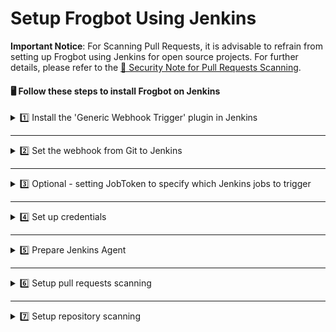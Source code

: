 # Setup Frogbot Using Jenkins

**Important Notice**: For Scanning Pull Requests, it is advisable to refrain from setting up Frogbot using Jenkins for open source projects. For further details, please refer to the [👮 Security Note for Pull Requests Scanning](../jfrog-applications/frogbot/scan-pull-requests/#security-note-for-pull-requests-scanning).

#### 🖥️ Follow these steps to install Frogbot on Jenkins

<details>

<summary>1️⃣ Install the 'Generic Webhook Trigger' plugin in Jenkins</summary>

* From your Jenkins dashboard navigate to **Manage Jenkins** | **Manage Plugins** and then select the **Available** tab.
* Use the search bar to find the **Generic Webhook Trigger** plugin and install it. [Read more about the plugin](https://plugins.jenkins.io/generic-webhook-trigger/).

</details>

***

<details>

<summary>2️⃣ Set the webhook from Git to Jenkins</summary>

**Bitbucket Server**

*   Go to repository settings, select Webhooks, and create a new webhook.

    ![](../.gitbook/assets/bitbucket-webhook-setup.png)
*   Set the webhook URL using the following pattern - `https://[your-jenkins-domain]/generic-webhook-trigger/invoke`

    ![](../.gitbook/assets/bitbucketserver-create-webhook.png)

**GitHub**

*   Go to repository settings and create a new webhook:

    ![](../.gitbook/assets/github-new-webhook.png)
*   Set the webhook URL using the following pattern - `https://[your-jenkins-domain]/generic-webhook-trigger/invoke`

    ![](<../.gitbook/assets/github-webhook-setup (1).png>)

**Azure Repos**

* The webhook URL pattern is `https://[your-jenkins-domain]/generic-webhook-trigger/invoke`
* Use [this](https://learn.microsoft.com/en-us/azure/devops/service-hooks/services/jenkins?view=azure-devops) article to setup the webhook.

**GitLab**

* Go to your **Project Settings** and select **Webhooks**.
* Set the webhook URL using the following pattern - `https://[your-jenkins-domain]/generic-webhook-trigger/invoke`
*   Enable the **Merge request events** option.

    ![](../.gitbook/assets/gitlab-webhook.png)

</details>

***

<details>

<summary>3️⃣ Optional - setting JobToken to specify which Jenkins jobs to trigger</summary>

* In certain scenarios, the 'Generic Webhook Trigger' plugin might already be activated in other Jenkins jobs, and you may wish to prevent those jobs from being triggered by the Git Webhook you've configured for Frogbot. This can be accomplished by generating a dedicated API token for Frogbot within your Git Provider and then incorporating this token into the Webhook URL. The Webhook URL will then adhere to the following format - `https://[your-jenkins-domain]/generic-webhook-trigger/invoke?token=[your token]`. For further information on triggering only specific jobs in Jenkins, please refer to the [official documentation](https://plugins.jenkins.io/generic-webhook-trigger/#plugin-content-trigger-only-specific-job).

</details>

***

<details>

<summary>4️⃣ Set up credentials</summary>

* Configure the Git and JFrog connection parameters by utilizing the [Jenkins credentials](https://www.jenkins.io/doc/book/using/using-credentials/) feature, specifying them as **Secret Text**:

<!---->

* **JF\_URL**: This should be your JFrog Platform URL (e.g., "https://acme.jfrog.io").
* **JF\_ACCESS\_TOKEN** or **JF\_USER** & **JF\_PASSWORD**: Provide your JFrog Platform credentials.
* **JF\_GIT\_TOKEN**: A Git access token with both read and write permissions.

</details>

***

<details>

<summary>5️⃣ Prepare Jenkins Agent</summary>

* Ensure that the Jenkins agent has the necessary package managers installed. For example, if the project utilizes npm, it is crucial to have the npm client installed on the agent.

</details>

***

<details>

<summary>6️⃣ Setup pull requests scanning</summary>

*   Create a new Pipeline Job in Jenkins.

    ![](../.gitbook/assets/new-jenkins-pipelines-job.png)
*   Enable the ‘Generic Webhook Trigger’ in the job

    ![](../.gitbook/assets/jenkins-build-trigger.png)
*   Use the following template to create the pipeline script for the job

    ```groovy
    pipeline {

        agent any // Use your agent here with installed package manager (npm,go,python etc..)

        triggers {
            GenericTrigger(
                    genericVariables: [
                            // GitHub
                            //[key: 'JF_GIT_REPO', value: '$.repository.name'],
                            //[key: 'JF_GIT_PULL_REQUEST_ID', value: '$.number'],
                            //[key: 'JF_GIT_OWNER', value: '$.pull_request.user.login'],
                            //[key: 'TRIGGER_KEY', value: '$.action'],

                            // Bitbucket Server
                            //[key: 'JF_GIT_REPO', value: '$.pullRequest.fromRef.repository.slug'],
                            //[key: 'JF_GIT_PULL_REQUEST_ID', value: '$.pullRequest.id'],
                            //[key: 'JF_GIT_OWNER', value: '$.pullRequest.fromRef.repository.project.key'],
                            //[key: 'TRIGGER_KEY', value: '$.eventKey'],

                            // GitLab
                            //[key: 'JF_GIT_REPO', value: '$.project.name'],
                            //[key: 'JF_GIT_PULL_REQUEST_ID', value: '$.pullRequestId'],
                            //[key: 'JF_GIT_OWNER', value: '$.user.username'],
                            //[key: 'TRIGGER_KEY', value: '$.event_type'],

                            // Azure Repos
                            //[key: 'JF_GIT_REPO', value: '$.resource.repository.name'],
                            //[key: 'JF_GIT_PULL_REQUEST_ID', value: '$.object_attributes.iid'],
                            //[key: 'JF_GIT_OWNER', value: '$.resource.repository.project.name'],
                            //[key: 'TRIGGER_KEY', value: '$.eventType'],
                    ],
                    causeString: 'Pull Request Trigger',
                    printContributedVariables: false,
                    // Use the token parameter to have different tokens for different jobs.
                    // Using only the token means only jobs with that exact token will be visible for that request
                    // This token will be sent as a query param from the webhook
                    // Example: https://jenkinsUrl/generic-webhook-trigger/invoke?token=MyJobToken
                    token: 'MyJobToken'
            )
        }

        environment {
            // [Mandatory]
            // Name of the git provider, one of the following: [bitbucketServer,github,gitlab,azureRepos]
            JF_GIT_PROVIDER = "CHOOSE_ONE_OF_THE_FOLLOWING"
            // [Mandatory]
            // JFrog platform URL (This functionality requires version 3.29.0 or above of Xray)
            JF_URL = credentials("JF_URL")

            // [Mandatory if JF_USER and JF_PASSWORD are not provided]
            // JFrog access token with 'read' permissions for Xray
            JF_ACCESS_TOKEN = credentials("JF_ACCESS_TOKEN")

            // [Mandatory]
            // GitHub enterprise server access token with the following permissions:
            // Read and Write access to code, pull requests, security events, and workflows
            JF_GIT_TOKEN = credentials("JF_GIT_TOKEN")

            // [Mandatory for on-premise]
            // API endpoint to VCS provider REST API
            // JF_GIT_API_ENDPOINT= ""

            // [Optional]
            // If the machine that runs Frogbot has no access to the internet, set the name of a remote repository
            // in Artifactory, which proxies https://releases.jfrog.io
            // The 'frogbot' executable and other tools it needs will be downloaded through this repository.
            // JF_RELEASES_REPO= ""

            // [Optional]
            // Configure the SMTP server to enable Frogbot to send emails with detected secrets in pull request scans.
            // SMTP server URL including should the relevant port: (Example: smtp.server.com:8080)
            // JF_SMTP_SERVER= ""

            // [Mandatory if JF_SMTP_SERVER is set]
            // The username required for authenticating with the SMTP server.
            // JF_SMTP_USER= ""

            // [Mandatory if JF_SMTP_SERVER is set]
            // The password associated with the username required for authentication with the SMTP server.
            // JF_SMTP_PASSWORD= ""

            // [Optional]
            // Avoid adding extra info to pull request comments. that isn't related to the scan findings.
            // JF_AVOID_EXTRA_MESSAGES= "TRUE"

            ///////////////////////////////////////////////////////////////////////////
            //   If your project uses a 'frogbot-config.yml' file, you should define //
            //   the following variables inside the file, instead of here.           //
            ///////////////////////////////////////////////////////////////////////////

            // [Mandatory if the two conditions below are met]
            // 1. The project uses yarn 2, NuGet or .NET to download its dependencies
            // 2. The `installCommand` variable isn't set in your frogbot-config.yml file.
            //
            // The command that installs the project dependencies (e.g "nuget restore")
            // JF_INSTALL_DEPS_CMD= ""

            // [Optional, default: "."]
            // Relative path to the root of the project in the Git repository
            // JF_WORKING_DIR= path/to/project/dir

            // [Default: "*.git*;*node_modules*;*target*;*venv*;*test*"]
            // List of exclusion patterns (utilizing wildcards) for excluding paths in the source code of the Git repository during SCA scans.
            // JF_PATH_EXCLUSIONS= "*.git*;*node_modules*;*target*;*venv*;*test*"

            // [Optional]
            // Xray Watches. Learn more about them here: https://www.jfrog.com/confluence/display/JFROG/Configuring+Xray+Watches
            // JF_WATCHES= <watch-1>,<watch-2>...<watch-n>

            // [Optional]
            // JFrog project. Learn more about it here: https://www.jfrog.com/confluence/display/JFROG/Projects
            // JF_PROJECT= <project-key>

            // [Optional, default: "FALSE"]
            // Displays all existing vulnerabilities, including the ones that were added by the pull request.
            // JF_INCLUDE_ALL_VULNERABILITIES= "TRUE"

            // [Optional, default: "FALSE"]
            // When adding new comments on pull requests, keep old comments that were added by previous scans.
            // JF_AVOID_PREVIOUS_PR_COMMENTS_DELETION= "TRUE"

            // [Optional, default: "TRUE"]
            // Fails the Frogbot task if any security issue is found.
            // JF_FAIL= "FALSE"

            // [Optional, default: "TRUE"]
            // Relative path to a Pip requirements.txt file. If not set, the Python project's dependencies are determined and scanned using the project setup.py file.
            // JF_REQUIREMENTS_FILE= ""

            // [Optional, Default: "TRUE"]
            // Use Gradle wrapper.
            // JF_USE_WRAPPER= "FALSE"

            // [Optional]
            // Frogbot will download the project dependencies if they're not cached locally. To download the
            // dependencies from a virtual repository in JFrog Artifactory set the name of the repository. There's no
            // need to set this value, if it is set in the frogbot-config.yml file.
            // JF_DEPS_REPO= ""

            // [Optional]
            // Template for the branch name generated by Frogbot when creating pull requests with fixes.
            // The template must include {BRANCH_NAME_HASH}, to ensure that the generated branch name is unique.
            // The template can optionally include the {IMPACTED_PACKAGE} and {FIX_VERSION} variables.
            // JF_BRANCH_NAME_TEMPLATE= "frogbot-{IMPACTED_PACKAGE}-{BRANCH_NAME_HASH}"

            // [Optional]
            // Template for the commit message generated by Frogbot when creating pull requests with fixes
            // The template can optionally include the {IMPACTED_PACKAGE} and {FIX_VERSION} variables.
            // JF_COMMIT_MESSAGE_TEMPLATE= "Upgrade {IMPACTED_PACKAGE} to {FIX_VERSION}"

            // [Optional]
            // Template for the pull request title generated by Frogbot when creating pull requests with fixes.
            // The template can optionally include the {IMPACTED_PACKAGE} and {FIX_VERSION} variables.
            // JF_PULL_REQUEST_TITLE_TEMPLATE= "[🐸 Frogbot] Upgrade {IMPACTED_PACKAGE} to to {FIX_VERSION}"

            // [Optional, Default: "FALSE"]
            // If TRUE, Frogbot creates a single pull request with all the fixes.
            // If FALSE, Frogbot creates a separate pull request for each fix.
            // JF_GIT_AGGREGATE_FIXES= "FALSE"

            // [Optional, Default: "FALSE"]
            // Handle vulnerabilities with fix versions only
            // JF_FIXABLE_ONLY= "TRUE"

            // [Optional]
            // Set the minimum severity for vulnerabilities that should be fixed and commented on in pull requests
            // The following values are accepted: Low, Medium, High or Critical
            // JF_MIN_SEVERITY= ""

            // [Optional, Default: eco-system+frogbot@jfrog.com]
            // Set the email of the commit author
            // JF_GIT_EMAIL_AUTHOR= ""

            // [Optional]
            // List of comma separated email addresses to receive email notifications about secrets
            // detected during pull request scanning. The notification is also sent to the email set
            // in the committer git profile regardless of whether this variable is set or not.
            // JF_EMAIL_RECEIVERS= ""

            // [Optional]
            // Add a title to pull request comments generated by Frogbot.
            // JF_PR_COMMENT_TITLE= ""
        }

        stages {

            stage("Verify trigger") {
                steps {
                    script {
                        // Change this to your trigger name
                        // GitHub: synchronize
                        // BitbucketServer: pr:from_ref_updated && pr:opened payload
                        // GitLab: merge_request
                        // AzureRepos: git.pullrequest.updated || git.pullrequest.created
                        if (env.TRIGGER_KEY != 'synchronize') {
                            error('Event key is not pr:from_ref_updated. Aborting pipeline execution.')
                        }
                    }
                }
            }

            stage('Download Frogbot') {
                steps {
                    script{
                              if (env.JF_RELEASES_REPO == "") {
                                // For Linux / MacOS runner:
                                sh """ curl -fLg "https://releases.jfrog.io/artifactory/frogbot/v2/[RELEASE]/getFrogbot.sh" | sh"""
                                // For Windows runner:
                                // powershell """iwr https://releases.jfrog.io/artifactory/frogbot/v2/[RELEASE]/frogbot-windows-amd64/frogbot.exe -OutFile .\frogbot.exe"""
                            } else {
                                // For Linux / MacOS air-gaped environments:
                                sh 'curl -fLg "$env.JF_URL/artifactory/$env.JF_RELEASES_REPO/artifactory/frogbot/v2/[RELEASE]/getFrogbot.sh" | sh'
                                // For Windows air-gaped environments:
                                // powershell """iwr ${env.JF_URL}/artifactory/${env.JF_RELEASES_REPO}/artifactory/frogbot/v2/[RELEASE]/frogbot-windows-amd64/frogbot.exe -OutFile .\frogbot.exe"""
                            }
                    }
                }
            }

            stage('Scan Pull Request') {
                steps {
                    sh "./frogbot scan-pull-request"
                }
            }
        }
    }
    ```

</details>

***

<details>

<summary>7️⃣ Setup repository scanning</summary>

*   Create a new Pipeline Job in Jenkins.

    ![](../.gitbook/assets/new-jenkins-pipelines-job.png)
*   Use the following template for pipeline.

    ```groovy
    // Run the job once a day
    CRON_SETTINGS = '''0 0 * * *'''

    pipeline {
        agent any

        triggers {
            cron(CRON_SETTINGS)
        }

        environment {

            // [Mandatory]
            // Username of the account associated with the Git access token
            JF_GIT_USERNAME = ""

            // [Mandatory]
            // Owner of the repository
            // BitbucketServer note: Private projects should start with the prefix: "~"
            JF_GIT_OWNER = ""

            // [Mandatory]
            // Name of the repository to scan
            JF_GIT_REPO = ""

            // [Mandatory]
            // Name of the git provider, one of the following: [bitbucketServer,github,gitlab,azureRepos]
            JF_GIT_PROVIDER = "CHOOSE_ONE_OF_THE_FOLLOWING"

            // [Mandatory]
            // JFrog platform URL (This functionality requires version 3.29.0 or above of Xray)
            JF_URL = credentials("JF_URL")

            // [Mandatory if JF_USER and JF_PASSWORD are not provided]
            // JFrog access token with 'read' permissions for Xray
            JF_ACCESS_TOKEN = credentials("JF_ACCESS_TOKEN")

            // [Mandatory]
            // GitHub enterprise server access token with the following permissions:
            // Read and Write access to code, pull requests, security events, and workflows
            JF_GIT_TOKEN = credentials("JF_GIT_TOKEN")

            // [Mandatory for on-premise]
            // API endpoint to VCS provider REST API
            // JF_GIT_API_ENDPOINT= ""

            // [Optional]
            // If the machine that runs Frogbot has no access to the internet, set the name of a remote repository
            // in Artifactory, which proxies https://releases.jfrog.io
            // The 'frogbot' executable and other tools it needs will be downloaded through this repository.
            // JF_RELEASES_REPO= ""

            // [Optional]
            // Avoid adding extra info to pull request comments. that isn't related to the scan findings.
            // JF_AVOID_EXTRA_MESSAGES= "TRUE"

            ///////////////////////////////////////////////////////////////////////////
            //   If your project uses a 'frogbot-config.yml' file, you should define //
            //   the following variables inside the file, instead of here.           //
            ///////////////////////////////////////////////////////////////////////////

            // [Mandatory if the two conditions below are met]
            // 1. The project uses yarn 2, NuGet or .NET to download its dependencies
            // 2. The `installCommand` variable isn't set in your frogbot-config.yml file.
            //
            // The command that installs the project dependencies (e.g "nuget restore")
            // JF_INSTALL_DEPS_CMD= ""

            // [Optional, default: "."]
            // Relative path to the root of the project in the Git repository
            // JF_WORKING_DIR= path/to/project/dir
            
            // [Default: "*.git*;*node_modules*;*target*;*venv*;*test*"]
            // List of exclusion patterns (utilizing wildcards) for excluding paths in the source code of the Git repository during SCA scans.
            // JF_PATH_EXCLUSIONS= "*.git*;*node_modules*;*target*;*venv*;*test*"

            // [Optional]
            // Xray Watches. Learn more about them here: https://www.jfrog.com/confluence/display/JFROG/Configuring+Xray+Watches
            // JF_WATCHES= <watch-1>,<watch-2>...<watch-n>

            // [Optional]
            // JFrog project. Learn more about it here: https://www.jfrog.com/confluence/display/JFROG/Projects
            // JF_PROJECT= <project-key>

            // [Optional, default: "FALSE"]
            // Displays all existing vulnerabilities, including the ones that were added by the pull request.
            // JF_INCLUDE_ALL_VULNERABILITIES= "TRUE"

            // [Optional, default: "TRUE"]
            // Fails the Frogbot task if any security issue is found.
            // JF_FAIL= "FALSE"

            // [Optional, default: "TRUE"]
            // Relative path to a Pip requirements.txt file. If not set, the Python project's dependencies are determined and scanned using the project setup.py file.
            // JF_REQUIREMENTS_FILE= ""

            // [Optional, Default: "TRUE"]
            // Use Gradle wrapper.
            // JF_USE_WRAPPER= "FALSE"

            // [Optional]
            // Frogbot will download the project dependencies if they're not cached locally. To download the
            // dependencies from a virtual repository in JFrog Artifactory set the name of the repository. There's no
            // need to set this value, if it is set in the frogbot-config.yml file.
            // JF_DEPS_REPO= ""

            // [Optional]
            // Template for the branch name generated by Frogbot when creating pull requests with fixes.
            // The template must include {BRANCH_NAME_HASH}, to ensure that the generated branch name is unique.
            // The template can optionally include the {IMPACTED_PACKAGE} and {FIX_VERSION} variables.
            // JF_BRANCH_NAME_TEMPLATE= "frogbot-{IMPACTED_PACKAGE}-{BRANCH_NAME_HASH}"

            // [Optional]
            // Template for the commit message generated by Frogbot when creating pull requests with fixes
            // The template can optionally include the {IMPACTED_PACKAGE} and {FIX_VERSION} variables.
            // JF_COMMIT_MESSAGE_TEMPLATE= "Upgrade {IMPACTED_PACKAGE} to {FIX_VERSION}"

            // [Optional]
            // Template for the pull request title generated by Frogbot when creating pull requests with fixes.
            // The template can optionally include the {IMPACTED_PACKAGE} and {FIX_VERSION} variables.
            // JF_PULL_REQUEST_TITLE_TEMPLATE= "[🐸 Frogbot] Upgrade {IMPACTED_PACKAGE} to to {FIX_VERSION}"

            // [Optional, Default: "FALSE"]
            // If TRUE, Frogbot creates a single pull request with all the fixes.
            // If FALSE, Frogbot creates a separate pull request for each fix.
            // JF_GIT_AGGREGATE_FIXES= "FALSE"

            // [Optional, Default: "FALSE"]
            // Handle vulnerabilities with fix versions only
            // JF_FIXABLE_ONLY= "TRUE"

            // [Optional]
            // Set the minimum severity for vulnerabilities that should be fixed and commented on in pull requests
            // The following values are accepted: Low, Medium, High, or Critical
            // JF_MIN_SEVERITY= ""

            // [Optional, Default: eco-system+frogbot@jfrog.com]
            // Set the email of the commit author
            // JF_GIT_EMAIL_AUTHOR: ""

            // [Optional]
            // Set the list of allowed licenses, The full list of licenses can be found in: 
            // https://github.com/jfrog/frogbot/blob/master/docs/licenses.md
            // JF_ALLOWED_LICENSES: "MIT, Apache-2.0"

            // [Optional]
            // Avoid adding extra info to pull request comments. that isn't related to the scan findings. 
            // JF_AVOID_EXTRA_MESSAGES: "TRUE"

            // [Optional]
            // Add a title to pull request comments generated by Frogbot. 
            // JF_PR_COMMENT_TITLE: ""
        }

        stages {

            stage('Download Frogbot') {
                steps {
                    script{
                            if (env.JF_RELEASES_REPO == "") {
                                // For Linux / MacOS runner:
                                sh """ curl -fLg "https://releases.jfrog.io/artifactory/frogbot/v2/[RELEASE]/getFrogbot.sh" | sh"""
                                // For Windows runner:
                                // powershell """iwr https://releases.jfrog.io/artifactory/frogbot/v2/[RELEASE]/frogbot-windows-amd64/frogbot.exe -OutFile .\frogbot.exe"""
                            } else {
                                // For Linux / MacOS air gaped environments:
                                sh 'curl -fLg "$env.JF_URL/artifactory/$env.JF_RELEASES_REPO/artifactory/frogbot/v2/[RELEASE]/getFrogbot.sh" | sh'
                                // For Windows air gaped environments:
                                // powershell """iwr ${env.JF_URL}/artifactory/${env.JF_RELEASES_REPO}/artifactory/frogbot/v2/[RELEASE]/frogbot-windows-amd64/frogbot.exe -OutFile .\frogbot.exe"""
                            }
                    }
                }
            }

            stage('Scan Repository') {
                steps {
                    sh "./frogbot scan-repository"
                }
            }
        }
    }
    ```

</details>
